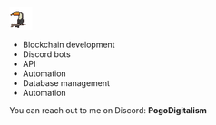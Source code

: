 <img src="https://github.com/PogoDigitalism/PogoDigitalism/blob/main/ezgif-2-0b0e869a24.gif?raw=true" width="40" height="40">

* Blockchain development
* Discord bots
* API
* Automation
* Database management
* Automation

You can reach out to me on Discord:
**PogoDigitalism**
